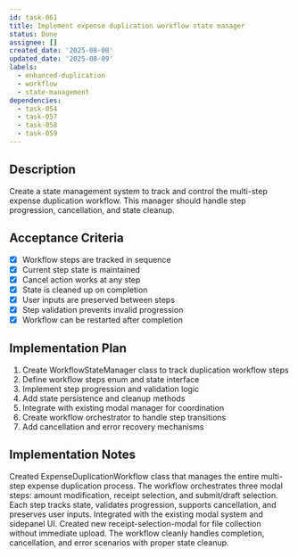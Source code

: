 ```yaml
---
id: task-061
title: Implement expense duplication workflow state manager
status: Done
assignee: []
created_date: '2025-08-08'
updated_date: '2025-08-09'
labels:
  - enhanced-duplication
  - workflow
  - state-management
dependencies:
  - task-054
  - task-057
  - task-058
  - task-059
---
```


## Description

Create a state management system to track and control the multi-step expense duplication workflow. This manager should handle step progression, cancellation, and state cleanup.

## Acceptance Criteria

- [x] Workflow steps are tracked in sequence
- [x] Current step state is maintained
- [x] Cancel action works at any step
- [x] State is cleaned up on completion
- [x] User inputs are preserved between steps
- [x] Step validation prevents invalid progression
- [x] Workflow can be restarted after completion

## Implementation Plan

1. Create WorkflowStateManager class to track duplication workflow steps
2. Define workflow steps enum and state interface
3. Implement step progression and validation logic
4. Add state persistence and cleanup methods
5. Integrate with existing modal manager for coordination
6. Create workflow orchestrator to handle step transitions
7. Add cancellation and error recovery mechanisms

## Implementation Notes

Created ExpenseDuplicationWorkflow class that manages the entire multi-step expense duplication process. The workflow orchestrates three modal steps: amount modification, receipt selection, and submit/draft selection. Each step tracks state, validates progression, supports cancellation, and preserves user inputs. Integrated with the existing modal system and sidepanel UI. Created new receipt-selection-modal for file collection without immediate upload. The workflow cleanly handles completion, cancellation, and error scenarios with proper state cleanup.
